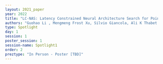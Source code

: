 ```yaml
---
layout: 2021_paper
year: 2022
title: "LC-NAS: Latency Constrained Neural Architecture Search for Point Cloud Networks"
authors: "Guohao Li , Mengmeng Frost Xu, Silvio Giancola, Ali K Thabet and Bernard Ghanem"
type: Spotlight
day: 1
session: 1
poster_session: 1
session-name: Spotlight1
order: 2
preztype: "In Person - Poster [TBD]"
---
```

